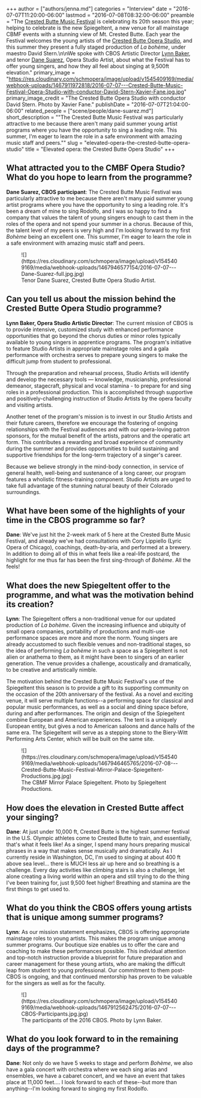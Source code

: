 +++
author = ["authors/jenna.md"]
categories = "Interview"
date = "2016-07-07T11:20:00-06:00"
lastmod = "2016-07-08T08:32:00-06:00"
preamble = "The [Crested Butte Music Festival](http://crestedbuttemusicfestival.org/) is celebrating its 20th season this year; helping to celebrate is the new Spiegeltent, a new venue for all mainstage CBMF events with a stunning view of Mt. Crested Butte. Each year the Festival welcomes the young artists of the [Crested Butte Opera Studio](http://crestedbuttemusicfestival.org/opera-in-paradise/opera-studio/), and this summer they present a fully staged production of *La bohème*, under maestro David Stern.\n\nWe spoke with CBOS Artistic Director [Lynn Baker](http://crestedbuttemusicfestival.org/opera-in-paradise/faculty/), and tenor [Dane Suarez](/scene/people/dane-suarez/), Opera Studio Artist, about what the Festival has to offer young singers, and how they all feel about singing at 9,500ft elevation."
primary_image = "https://res.cloudinary.com/schmopera/image/upload/v1545409169/media/webhook-uploads/1467911972818/2016-07-07---Crested-Butte-Music-Festival-Opera-Studio-with-conductor-David-Stern-Xavier-Fane.jpg.jpg"
primary_image_credit = "The Crested Butte Opera Studio with conductor David Stern. Photo by Xavier Fane."
publishDate = "2016-07-07T21:04:00-06:00"
related_people = ["scene/people/dane-suarez.md"]
short_description = "&quot;The Crested Butte Music Festival was particularly attractive to me because there aren&#039;t many paid summer young artist programs where you have the opportunity to sing a leading role. This summer, I&#039;m eager to learn the role in a safe environment with amazing music staff and peers.&quot;"
slug = "elevated-opera-the-crested-butte-opera-studio"
title = "Elevated opera: the Crested Butte Opera Studio"
+++

## What attracted you to the CMBF Opera Studio? What do you hope to learn from the programme?

**Dane Suarez, CBOS participant**: The Crested Butte Music Festival was particularly attractive to me because there aren't many paid summer young artist programs where you have the opportunity to sing a leading role.  It's been a dream of mine to sing Rodolfo, and I was so happy to find a company that values the talent of young singers enough to cast them in the roles of the opera and not spend your summer in a chorus.  Because of this, the talent level of my peers is very high and I'm looking forward to my first *Bohème* being an excellent one. This summer, I'm eager to learn the role in a safe environment with amazing music staff and peers.

<figure data-type="image">
![](https://res.cloudinary.com/schmopera/image/upload/v1545409169/media/webhook-uploads/1467946577154/2016-07-07---Dane-Suarez-full.jpg.jpg)
<figcaption>Tenor Dane Suarez, Crested Butte Opera Studio Artist.</figcaption>
</figure>

## Can you tell us about the mission behind the Crested Butte Opera Studio programme?

**Lynn Baker, Opera Studio Artistic Director**: The current mission of CBOS is to provide intensive, customized study with enhanced performance opportunities that go beyond the chorus duties or minor roles typically available to young singers in apprentice programs. The program's initiative to feature Studio Artists in appropriate mainstage roles and a gala performance with orchestra serves to prepare young singers to make the difficult jump from student to professional. 

Through the preparation and rehearsal process, Studio Artists will identify and develop the necessary tools — knowledge, musicianship, professional demeanor, stagecraft, physical and vocal stamina - to prepare for and sing roles in a professional production. This is accomplished through supportive and positively-challenging instruction of Studio Artists by the opera faculty and visiting artists. 

Another tenet of the program's mission is to invest in our Studio Artists and their future careers, therefore we encourage the fostering of ongoing relationships with the Festival audiences and with our opera-loving patron sponsors, for the mutual benefit of the artists, patrons and the operatic art form. This contributes a rewarding and broad experience of community during the summer and provides opportunities to build sustaining and supportive friendships for the long-term trajectory of a singer's career. 

Because we believe strongly in the mind-body connection, in service of general health, well-being and sustenance of a long career, our program features a wholistic fitness-training component.  Studio Artists are urged to take full advantage of the stunning natural beauty of their Colorado surroundings.

## What have been some of the highlights of your time in the CBOS programme so far?

**Dane**: We've just hit the 2-week mark of 5 here at the Crested Butte Music Festival, and already we've had consultations with Cory Lippiello (Lyric Opera of Chicago), coachings, death-by-aria, and performed at a brewery.  In addition to doing all of this in what feels like a real-life postcard, the highlight for me thus far has been the first sing-through of *Bohème*.  All the feels!

## What does the new Spiegeltent offer to the programme, and what was the motivation behind its creation?

**Lynn**: The Spiegeltent offers a non-traditional venue for our updated production of *La bohème*. Given the increasing influence and ubiquity of small opera companies, portability of productions and multi-use performance spaces are more and more the norm. Young singers are already accustomed to such flexible venues and non-traditional stages, so the idea of performing *La bohème* in such a space as a Spiegeltent is not alien or anathema to them, as it might have been to singers of an earlier generation. The venue provides a challenge, acoustically and dramatically, to be creative and artistically nimble. 

The motivation behind the Crested Butte Music Festival's use of the Spiegeltent this season is to provide a gift to its supporting community on the occasion of the 20th anniversary of the festival.  As a novel and exciting venue, it will serve multiple functions--a performing space for classical and popular music performances, as well as a social and dining space before, during and after performances. The origin and design of the Spiegeltent combine European and American experiences. The tent is a uniquely European entity, but gives a nod to American saloons and dance halls of the same era.  The Spiegeltent will serve as a stepping stone to the Biery-Witt Performing Arts Center, which will be built on the same site.

<figure data-type="image">
![](https://res.cloudinary.com/schmopera/image/upload/v1545409169/media/webhook-uploads/1467946465765/2016-07-08---Crested-Butte-Music-Festival-Mirror-Palace-Spiegeltent-Productions.jpg.jpg)
<figcaption>The CBMF Mirror Palace Spiegeltent. Photo by Spiegeltent Productions.
</figcaption></figure>

## How does the elevation in Crested Butte affect your singing?

**Dane**: At just under 10,000 ft, Crested Butte is the highest summer festival in the U.S.  Olympic athletes come to Crested Butte to train, and essentially, that's what it feels like!  As a singer, I spend many hours preparing musical phrases in a way that makes sense musically and dramatically.  As I currently reside in Washington, DC, I'm used to singing at about 400 ft above sea level... there is MUCH less air up here and so breathing is a challenge.  Every day activities like climbing stairs is also a challenge, let alone creating a living world within an opera and still trying to do the thing I've been training for, just 9,500 feet higher!  Breathing and stamina are the first things to get used to.

## What do you think the CBOS offers young artists that is unique among summer programs?

**Lynn**: As our mission statement emphasizes, CBOS is offering appropriate mainstage roles to young artists.  This makes the program unique among summer programs. Our boutique size enables us to offer the care and coaching to make these performances possible. This individual attention and top-notch instruction provide a blueprint for future preparation and career management for these young artists, who are making the difficult leap from student to young professional.  Our commitment to them post-CBOS is ongoing, and that continued mentorship has proven to be valuable for the singers as well as for the faculty. 

<figure data-type="image">
![](https://res.cloudinary.com/schmopera/image/upload/v1545409169/media/webhook-uploads/1467912562475/2016-07-07---CBOS-Participants.jpg.jpg)
<figcaption>The participants of the 2016 CBOS. Photo by Lynn Baker.</figcaption></figure>

## What do you look forward to in the remaining days of the programme?

**Dane**: Not only do we have 5 weeks to stage and perform *Bohème*, we also have a gala concert with orchestra where we each sing arias and ensembles, we have a cabaret concert, and we have an event that takes place at 11,000 feet.... I look forward to each of these--but more than anything--I'm looking forward to singing my first Rodolfo.
